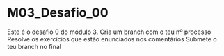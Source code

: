 # M03_Desafio_00
Este é o desafio 0 do módulo 3.
Cria um branch com o teu nº processo
Resolve os exercícios que estão enunciados nos comentários
Submete o teu branch no final